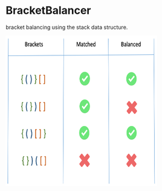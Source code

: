 
# BracketBalancer

bracket balancing using the stack data structure.

<img src="bracket/stack-().png" alt="Bracket Stack" width="400" height="400">

